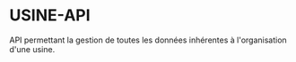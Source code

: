 # USINE-API
API permettant la gestion de toutes les données inhérentes à l'organisation d'une usine.
